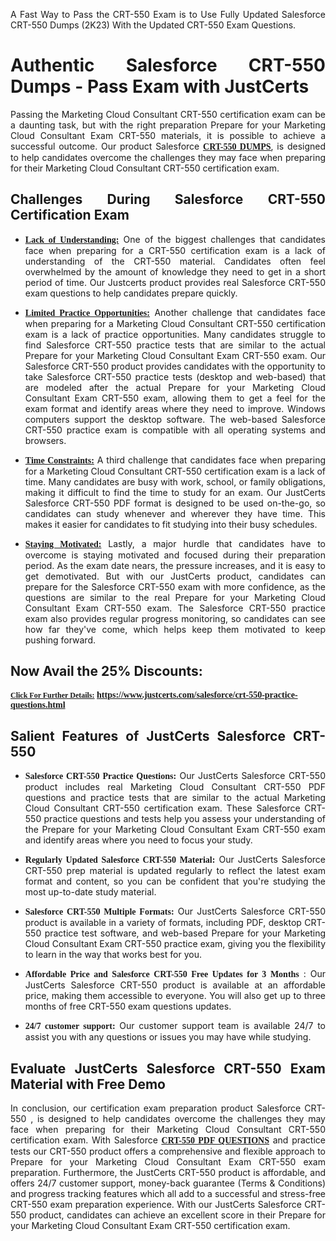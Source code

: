 <p dir="auto" style="text-align: justify;">A Fast Way to Pass the CRT-550 Exam is to Use Fully Updated Salesforce CRT-550 Dumps (2K23) With the Updated CRT-550 Exam Questions.</p>

<h1 style="text-align: justify;"><strong>Authentic Salesforce CRT-550 Dumps - Pass Exam with JustCerts</strong></h1>

<p style="text-align: justify;">Passing the Marketing Cloud Consultant CRT-550 certification exam can be a daunting task, but with the right preparation Prepare for your Marketing Cloud Consultant Exam CRT-550 materials, it is possible to achieve a successful outcome. Our product Salesforce <strong><a href="https://www.justcerts.com/salesforce/crt-550-practice-questions.html"><span style="font-family:Georgia,serif;"><u>CRT-550 DUMPS</u></span></a></strong>, is designed to help candidates overcome the challenges they may face when preparing for their Marketing Cloud Consultant CRT-550 certification exam.</p>

<h2 style="text-align: justify;"><strong>Challenges During Salesforce CRT-550 Certification Exam</strong></h2>

<ul>
	<li style="text-align: justify;"><u><span style="font-family:Georgia,serif;"><strong>Lack of Understanding:</strong></span></u> One of the biggest challenges that candidates face when preparing for a CRT-550 certification exam is a lack of understanding of the CRT-550 material. Candidates often feel overwhelmed by the amount of knowledge they need to get in a short period of time. Our Justcerts product provides real Salesforce CRT-550 exam questions to help candidates prepare quickly.</li>
</ul>

<ul>
	<li style="text-align: justify;"><u><span style="font-family:Georgia,serif;"><strong>Limited Practice Opportunities:</strong></span></u> Another challenge that candidates face when preparing for a Marketing Cloud Consultant CRT-550 certification exam is a lack of practice opportunities. Many candidates struggle to find Salesforce CRT-550 practice tests that are similar to the actual Prepare for your Marketing Cloud Consultant Exam CRT-550 exam. Our Salesforce CRT-550 product provides candidates with the opportunity to take Salesforce CRT-550 practice tests (desktop and web-based) that are modeled after the actual Prepare for your Marketing Cloud Consultant Exam CRT-550 exam, allowing them to get a feel for the exam format and identify areas where they need to improve. Windows computers support the desktop software. The web-based Salesforce CRT-550 practice exam is compatible with all operating systems and browsers.</li>
</ul>

<ul>
	<li style="text-align: justify;"><u><span style="font-family:Georgia,serif;"><strong>Time Constraints:</strong></span></u> A third challenge that candidates face when preparing for a Marketing Cloud Consultant CRT-550 certification exam is a lack of time. Many candidates are busy with work, school, or family obligations, making it difficult to find the time to study for an exam. Our JustCerts Salesforce CRT-550 PDF format is designed to be used on-the-go, so candidates can study whenever and wherever they have time. This makes it easier for candidates to fit studying into their busy schedules.</li>
</ul>

<ul>
	<li style="text-align: justify;"><u><span style="font-family:Georgia,serif;"><strong>Staying Motivated:</strong></span></u> Lastly, a major hurdle that candidates have to overcome is staying motivated and focused during their preparation period. As the exam date nears, the pressure increases, and it is easy to get demotivated. But with our JustCerts product, candidates can prepare for the Salesforce CRT-550 exam with more confidence, as the questions are similar to the real Prepare for your Marketing Cloud Consultant Exam CRT-550 exam. The Salesforce CRT-550 practice exam also provides regular progress monitoring, so candidates can see how far they've come, which helps keep them motivated to keep pushing forward.</li>
</ul>

<h2 style="text-align: justify;"><strong>Now Avail the 25% Discounts:</strong></h2>

<p><span style="font-size:12px;"><u><span style="font-family:Georgia,serif;"><strong>Click For Further Details:</strong></span></u></span><span style="font-size:14px;"><span style="font-family:Georgia,serif;"><strong> <a href="https://www.justcerts.com/salesforce/crt-550-practice-questions.html">https://www.justcerts.com/salesforce/crt-550-practice-questions.html</a></strong></span></span></p>

<h2 style="text-align: justify;"><strong>Salient Features of JustCerts Salesforce CRT-550</strong></h2>

<ul>
	<li style="text-align: justify;"><span style="font-family:Georgia,serif;"><strong>Salesforce CRT-550 Practice Questions:</strong></span> Our JustCerts Salesforce CRT-550 product includes real Marketing Cloud Consultant CRT-550 PDF questions and practice tests that are similar to the actual Marketing Cloud Consultant CRT-550 certification exam. These Salesforce CRT-550 practice questions and tests help you assess your understanding of the Prepare for your Marketing Cloud Consultant Exam CRT-550 exam and identify areas where you need to focus your study.</li>
</ul>

<ul>
	<li style="text-align: justify;"><span style="font-family:Georgia,serif;"><strong>Regularly Updated Salesforce CRT-550 Material:</strong></span> Our JustCerts Salesforce CRT-550 prep material is updated regularly to reflect the latest exam format and content, so you can be confident that you're studying the most up-to-date study material.</li>
</ul>

<ul>
	<li style="text-align: justify;"><span style="font-family:Georgia,serif;"><strong>Salesforce CRT-550 Multiple Formats:</strong></span> Our JustCerts Salesforce CRT-550 product is available in a variety of formats, including PDF, desktop CRT-550 practice test software, and web-based Prepare for your Marketing Cloud Consultant Exam CRT-550 practice exam, giving you the flexibility to learn in the way that works best for you.</li>
</ul>

<ul>
	<li style="text-align: justify;"><span style="font-family:Georgia,serif;"><strong>Affordable Price and Salesforce CRT-550 Free Updates for 3 Months</strong></span> : Our JustCerts Salesforce CRT-550 product is available at an affordable price, making them accessible to everyone. You will also get up to three months of free CRT-550 exam questions updates.</li>
</ul>

<ul>
	<li style="text-align: justify;"><span style="font-family:Georgia,serif;"><strong>24/7 customer support:</strong></span> Our customer support team is available 24/7 to assist you with any questions or issues you may have while studying.</li>
</ul>

<h2 style="text-align: justify;"><strong>Evaluate JustCerts Salesforce CRT-550 Exam Material with Free Demo</strong></h2>

<p style="text-align: justify;">In conclusion, our certification exam preparation product Salesforce CRT-550 , is designed to help candidates overcome the challenges they may face when preparing for their Marketing Cloud Consultant CRT-550 certification exam. With Salesforce <a href="https://www.justcerts.com/salesforce/crt-550-practice-questions.html"><u><strong><span style="font-family:Georgia,serif;">CRT-550 PDF QUESTIONS</span></strong></u></a> and practice tests our CRT-550 product offers a comprehensive and flexible approach to Prepare for your Marketing Cloud Consultant Exam CRT-550 exam preparation. Furthermore, the JustCerts CRT-550 product is affordable, and offers 24/7 customer support, money-back guarantee (Terms & Conditions) and progress tracking features which all add to a successful and stress-free CRT-550 exam preparation experience. With our JustCerts Salesforce CRT-550 product, candidates can achieve an excellent score in their Prepare for your Marketing Cloud Consultant Exam CRT-550 certification exam.</p>
